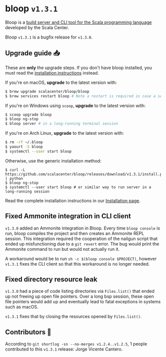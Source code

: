 # bloop `v1.3.1`

Bloop is a [build server and CLI tool for the Scala programming
language](https://github.com/scalacenter/bloop) developed by the Scala
Center.

Bloop `v1.3.1` is a bugfix release for `v1.3.0`.

## Upgrade guide :inbox_tray:

These are **only** the upgrade steps. If you don't have bloop installed, you
must read the [installation instructions][] instead.

If you're on macOS, **upgrade** to the latest version with:

```sh
$ brew upgrade scalacenter/bloop/bloop
$ brew services restart bloop # Note a restart is required in case a server still runs!
```

If you're on Windows using `scoop`, **upgrade** to the latest version with:

```sh
$ scoop upgrade bloop
$ bloop ng-stop
$ bloop server # in a long-running terminal session
```

If you're on Arch Linux, **upgrade** to the latest version with:

```sh
$ rm -rf ~/.bloop
$ yaourt -S bloop
$ systemctl --user start bloop
```

Otherwise, use the generic installation method:

```
$ curl -L https://github.com/scalacenter/bloop/releases/download/v1.3.1/install.py | python
$ bloop ng-stop
$ systemctl --user start bloop # or similar way to run server in a long-running session
```

Read the complete installation instructions in our [Installation page][installation instructions].

## Fixed Ammonite integration in CLI client

`v1.3.0` added an Ammonite integration in Bloop. Every time `bloop
console` is run, bloop compiles the project and then creates an Ammonite REPL
session. This integration required the cooperation of the nailgun script that
ended up misfunctioning due to a `git revert` error. The bug would print the
Ammonite command to run but would not actually run it.

A workaround would be to run `sh -c $(bloop console $PROJECT)`, however
`v1.3.1` fixes the CLI client so that this workaround is no longer needed.

## Fixed directory resource leak

`v1.3.0` had a piece of code listing directories via `Files.list()` that
ended up not freeing up open file pointers. Over a long bsp session, these
open file pointers would add up and eventually lead to fatal exceptions in
systems such as macOS.

`v1.3.1` fixes that by closing the resources opened by `Files.list()`.

## Contributors :busts_in_silhouette:

According to `git shortlog -sn --no-merges v1.2.4..v1.2.5`, 1 people
contributed to this `v1.3.1` release: Jorge Vicente Cantero.

[gitter]: https://gitter.im/scalacenter/bloop
[installation instructions]: https://scalacenter.github.io/bloop/setup
